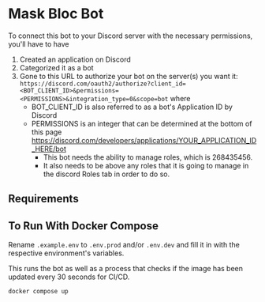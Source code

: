 # Mask Bloc Bot

To connect this bot to your Discord server with the necessary permissions, you'll have to have 
1. Created an application on Discord
2. Categorized it as a bot
3. Gone to this URL to authorize your bot on the server(s) you want it: `https://discord.com/oauth2/authorize?client_id=<BOT_CLIENT_ID>&permissions=<PERMISSIONS>&integration_type=0&scope=bot` where
   - BOT_CLIENT_ID is also referred to as a bot's Application ID by Discord
   - PERMISSIONS is an integer that can be determined at the bottom of this page https://discord.com/developers/applications/YOUR_APPLICATION_ID_HERE/bot
      - This bot needs the ability to manage roles, which is 268435456.
      - It also needs to be above any roles that it is going to manage in the discord Roles tab in order to do so.

## Requirements

## To Run With Docker Compose
Rename `.example.env` to `.env.prod` and/or `.env.dev` and fill it in with  the respective environment's variables.

This runs the bot as well as a process that checks if the image has been updated every 30 seconds for CI/CD. 

```
docker compose up
```

